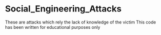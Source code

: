 # Social_Engineering_Attacks
These are attacks which rely the lack of knowledge of the victim
This code has been written for educational purposes only
